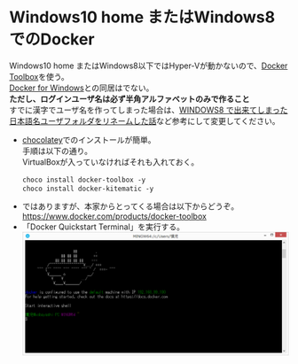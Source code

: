 # Windows10 home またはWindows8でのDocker  

Windows10 home またはWindows8以下ではHyper-Vが動かないので、[Docker Toolbox](https://www.docker.com/products/docker-toolbox)を使う。  
[Docker for Windows](docker_for_windows.md)との同居はでない。  
**ただし、ログインユーザ名は必ず半角アルファベットのみで作ること**  
すでに漢字でユーザ名を作ってしまった場合は、[WINDOWS8 で出来てしまった日本語名ユーザフォルダをリネームした話](http://dp-lab.org/blog/?p=470)など参考にして変更してください。

* [chocolatey](https://chocolatey.org/install)でのインストールが簡単。  
  手順は以下の通り。  
  VirtualBoxが入っていなければそれも入れておく。  
  ```
  choco install docker-toolbox -y
  choco install docker-kitematic -y
  ```
* ではありますが、本家からとってくる場合は以下からどうぞ。
  https://www.docker.com/products/docker-toolbox
* 「Docker Quickstart Terminal」を実行する。  
  ![Docker Quickstart Terminal](image/terminal.png)
